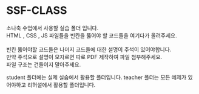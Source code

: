 # SSF-CLASS
소나축 수업에서 사용할 실습 폴더 입니다.<br>
HTML , CSS , JS 파일들을 빈칸을 뚫어야 할 코드들을 여기다가 올려주세요. <br><br>
빈칸 뚫어야할 코드들은 나머지 코드들에 대한 설명이 주석이 있어야합니다.<br>
만약 주석으로 설명이 모자르면 따로 PDF 제작하여 파일 첨부해주세요.<br>
파일 구조는 건들이지 말아주세요.

student 폴더에는 실제 실습에서 활용할 폴더입니다.
teacher 폴더는 모든 예제가 있어야하고 리허설에서 활용할 폴더입니다.
